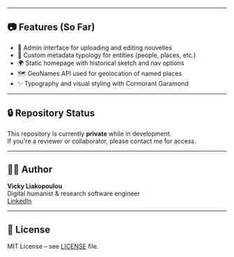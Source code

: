 
---

## 📷 Features (So Far)

- 📝 Admin interface for uploading and editing nouvelles
- 🧠 Custom metadata typology for entities (people, places, etc.)
- 🌍 Static homepage with historical sketch and nav options
- 🗺️ GeoNames API used for geolocation of named places
- ✨ Typography and visual styling with Cormorant Garamond

---

## 🔒 Repository Status

This repository is currently **private** while in development.  
If you're a reviewer or collaborator, please contact me for access.

---

## 🧑‍💻 Author

**Vicky Liakopoulou**  
Digital humanist & research software engineer  
 [LinkedIn](https://www.linkedin.com/in/vicky-liakopoulou-869943197)

---

## 📜 License

MIT License – see [LICENSE](LICENSE) file.
